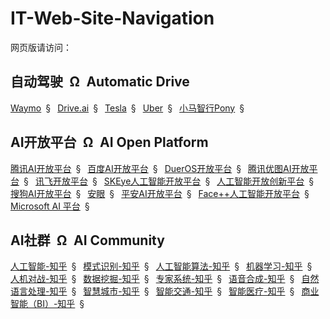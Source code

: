 # IT-Web-Site-Navigation

网页版请访问：


## 自动驾驶&ensp;&Omega;&ensp;Automatic Drive

[Waymo](https://waymo.com/)&ensp;&sect;&ensp;
[Drive.ai](https://www.drive.ai/)&ensp;&sect;&ensp;
[Tesla](https://www.tesla.com/)&ensp;&sect;&ensp;
[Uber](https://www.uber.com/)&ensp;&sect;&ensp;
[小马智行Pony](https://www.pony.ai/)&ensp;&sect;&ensp;

## AI开放平台&ensp;&Omega;&ensp;AI Open Platform

[腾讯AI开放平台](http://ai.qq.com/)&ensp;&sect;&ensp;
[百度AI开放平台](http://ai.baidu.com/)&ensp;&sect;&ensp;
[DuerOS开放平台](https://dueros.baidu.com/open)&ensp;&sect;&ensp;
[腾讯优图AI开放平台](https://youtu.qq.com)&ensp;&sect;&ensp;
[讯飞开放平台](http://www.xfyun.cn/)&ensp;&sect;&ensp;
[SKEye人工智能开放平台](https://www.sk-ai.com/)&ensp;&sect;&ensp;
[人工智能开放创新平台](http://www.chinaopen.ai/)&ensp;&sect;&ensp;
[搜狗AI开放平台](http://ai.sogou.com/)&ensp;&sect;&ensp;
[安眼](http://www.anyan.com/)&ensp;&sect;&ensp;
[平安AI开放平台](https://paface.pingan.com/)&ensp;&sect;&ensp;
[Face++人工智能开放平台](https://www.faceplusplus.com.cn/)&ensp;&sect;&ensp;
[Microsoft AI 平台](https://azure.microsoft.com/zh-cn/overview/ai-platform/)&ensp;&sect;&ensp;


## AI社群&ensp;&Omega;&ensp;AI Community

[人工智能-知乎](https://www.zhihu.com/topic/19551275/)&ensp;&sect;&ensp;
[模式识别-知乎](https://www.zhihu.com/topic/19564812/)&ensp;&sect;&ensp;
[人工智能算法-知乎](https://www.zhihu.com/topic/19691108/)&ensp;&sect;&ensp;
[机器学习-知乎](https://www.zhihu.com/topic/19559450/)&ensp;&sect;&ensp;
[人机对战-知乎](https://www.zhihu.com/topic/20043014/)&ensp;&sect;&ensp;
[数据挖掘-知乎](https://www.zhihu.com/topic/19553534/)&ensp;&sect;&ensp;
[专家系统-知乎](https://www.zhihu.com/topic/19610977/)&ensp;&sect;&ensp;
[语音合成-知乎](https://www.zhihu.com/topic/19866187/)&ensp;&sect;&ensp;
[自然语言处理-知乎](https://www.zhihu.com/topic/19560026/)&ensp;&sect;&ensp;
[智慧城市-知乎](https://www.zhihu.com/topic/19759695/)&ensp;&sect;&ensp;
[智能交通-知乎](https://www.zhihu.com/topic/19645663/)&ensp;&sect;&ensp;
[智能医疗-知乎](https://www.zhihu.com/topic/19946877/)&ensp;&sect;&ensp;
[商业智能（BI）-知乎](https://www.zhihu.com/topic/19564751/)&ensp;&sect;&ensp;
